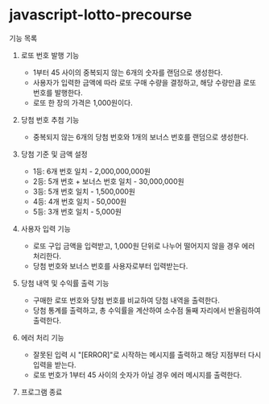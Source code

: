 # javascript-lotto-precourse

기능 목록

1. 로또 번호 발행 기능
    - 1부터 45 사이의 중복되지 않는 6개의 숫자를 랜덤으로 생성한다.
    - 사용자가 입력한 금액에 따라 로또 구매 수량을 결정하고, 해당 수량만큼 로또 번호를 발행한다.
    - 로또 한 장의 가격은 1,000원이다.

2. 당첨 번호 추첨 기능
    - 중복되지 않는 6개의 당첨 번호와 1개의 보너스 번호를 랜덤으로 생성한다.

3. 당첨 기준 및 금액 설정
    - 1등: 6개 번호 일치 - 2,000,000,000원
    - 2등: 5개 번호 + 보너스 번호 일치 - 30,000,000원
    - 3등: 5개 번호 일치 - 1,500,000원
    - 4등: 4개 번호 일치 - 50,000원
    - 5등: 3개 번호 일치 - 5,000원
  
4. 사용자 입력 기능
    - 로또 구입 금액을 입력받고, 1,000원 단위로 나누어 떨어지지 않을 경우 에러 처리한다.
    - 당첨 번호와 보너스 번호를 사용자로부터 입력받는다.

5. 당첨 내역 및 수익률 출력 기능
    - 구매한 로또 번호와 당첨 번호를 비교하여 당첨 내역을 출력한다.
    - 당첨 통계를 출력하고, 총 수익률을 계산하여 소수점 둘째 자리에서 반올림하여 출력한다.

6. 에러 처리 기능
    - 잘못된 입력 시 "[ERROR]"로 시작하는 메시지를 출력하고 해당 지점부터 다시 입력을 받는다.
    - 로또 번호가 1부터 45 사이의 숫자가 아닐 경우 에러 메시지를 출력한다.

7. 프로그램 종료
